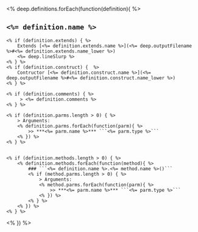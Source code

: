 <% deep.definitions.forEach(function(definition){ %>
## ```<%= definition.name %>```
	<% if (definition.extends) { %>
		Extends [<%= definition.extends.name %>](<%= deep.outputFilename %>#<%= definition.extends.name_lower %>)
		<%= deep.lineSlurp %>
	<% } %>
	<% if (definition.construct) {  %>
		Contructor [<%= definition.construct.name %>](<%= deep.outputFilename %>#<%= definition.construct.name_lower %>)
	<% } %>

	<% if (definition.comments) { %>
		 > <%= definition.comments %>
	<% } %>

	<% if (definition.parms.length > 0) { %>
		> Arguments:
		<% definition.parms.forEach(function(parm){ %>
			>> ***<%= parm.name %>*** ```<%= parm.type %>```
		<% }) %>
	<% } %>  
	

	<% if (definition.methods.length > 0) { %>
		<% definition.methods.forEach(function(method){ %>
			### ```<%= definition.name %>.<%= method.name %>()```
			<% if (method.parms.length > 0) { %>
				> Arguments:
				<% method.parms.forEach(function(parm){ %>
					>> ***<%= parm.name %>*** ```<%= parm.type %>```
				<% }) %>
			<% } %>
		<% }) %>
	<% } %>
<% }) %>
